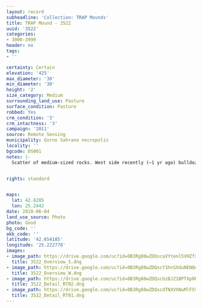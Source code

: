 ```yaml
---
layout: record
subheadline: 'Collection: TRAP Mounds'
title: TRAP Mound - 3522
uuid: '3522'
categories:
- 3000-3999
header: no
tags:
- ''

certainty: Certain
elevation: '425'
max_diameter: '30'
min_diameter: '30'
height: '2'
size_category: Medium
surrounding_land_use: Pasture
surface_condition: Pasture
robbed: Yes
crm_condition: '3'
crm_intactness: '3'
campaign: '2011'
source: Remote Sensing
municipality: Gorno Sahrane necropolis
locality: ''
bgcode: DS001
notes: |-
  Scatter of medium-sized rocks. West side recently (~1 yr ago) bulldozed. Large hole filled with rubbish on N side and some old robbers' trench's. Urgent conservation recommended.


rights: standard


maps:
  lat: 42.6285
  lon: 25.2442
date: 2018-06-04
land_use_source: Photo
photo: Good
bg_code: ''
akb_code: ''
latitude: '42.654185'
longitude: '25.222778'
images:
- image_path: https://drive.google.com/uc?id=0B3Rg88wZDQscaVYtenl5VHZfXzg
  title: 3522_Overview_S.dng
- image_path: https://drive.google.com/uc?id=0B3Rg88wZDQscY1hnSXduNENQeFU
  title: 3522_Overview_W.dng
- image_path: https://drive.google.com/uc?id=0B3Rg88wZDQscUzBJZ1BPTXp0RU0
  title: 3522_Detail_RT02.dng
- image_path: https://drive.google.com/uc?id=0B3Rg88wZDQscdTNXVXNuMlFSVm8
  title: 3522_Detail_RT01.dng
---
```

